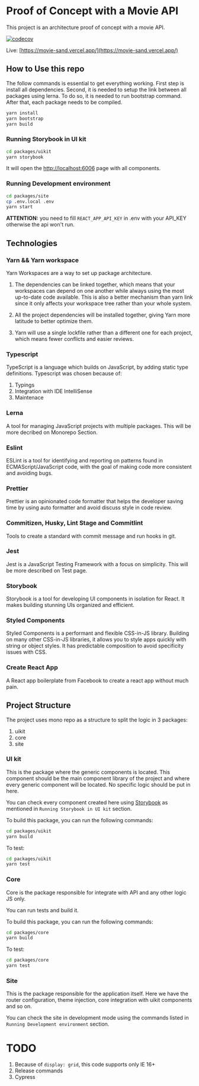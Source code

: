 # Proof of Concept with a Movie API

This project is an architecture proof of concept with a movie API.

[![codecov](https://codecov.io/gh/ericmaicon/movie/branch/master/graph/badge.svg?token=3ILU47P6E8)](https://codecov.io/gh/ericmaicon/movie)

Live: [https://movie-sand.vercel.app/](https://movie-sand.vercel.app/)

## How to Use this repo

The follow commands is essential to get everything working. First step is install all dependencies. Second, it is needed to setup the link between all packages using lerna. To do so, it is needed to run bootstrap command. After that, each package needs to be compiled.

```sh
yarn install
yarn bootstrap
yarn build
```

### Running Storybook in UI kit

```sh
cd packages/uikit
yarn storybook
```

It will open the [http://localhost:6006](http://localhost:6006) page with all components.

### Running Development environment

```sh
cd packages/site
cp .env.local .env
yarn start
```

**ATTENTION:** you need to fill `REACT_APP_API_KEY` in .env with your API_KEY otherwise the api won't run.

## Technologies

### Yarn && Yarn workspace

Yarn Workspaces are a way to set up package architecture.

1. The dependencies can be linked together, which means that your workspaces can depend on one another while always using the most up-to-date code available. This is also a better mechanism than yarn link since it only affects your workspace tree rather than your whole system.

2. All the project dependencies will be installed together, giving Yarn more latitude to better optimize them.

3. Yarn will use a single lockfile rather than a different one for each project, which means fewer conflicts and easier reviews.

### Typescript

TypeScript is a language which builds on JavaScript, by adding static type definitions. Typescript was chosen because of:

1. Typings
2. Integration with IDE IntelliSense
3. Maintenace

### Lerna

A tool for managing JavaScript projects with multiple packages. This will be more decribed on Monorepo Section.

### Eslint

ESLint is a tool for identifying and reporting on patterns found in ECMAScript/JavaScript code, with the goal of making code more consistent and avoiding bugs.

### Prettier

Prettier is an opinionated code formatter that helps the developer saving time by using auto formatter and avoid discuss style in code review.

### Commitizen, Husky, Lint Stage and Commitlint

Tools to create a standard with commit message and run hooks in git.

### Jest

Jest is a JavaScript Testing Framework with a focus on simplicity. This will be more described on Test page.

### Storybook

Storybook is a tool for developing UI components in isolation for React. It makes building stunning UIs organized and efficient.

### Styled Components

Styled Components is a performant and flexible CSS-in-JS library. Building on many other CSS-in-JS libraries, it allows you to style apps quickly with string or object styles. It has predictable composition to avoid specificity issues with CSS.

### Create React App

A React app boilerplate from Facebook to create a react app without much pain.

## Project Structure

The project uses mono repo as a structure to split the logic in 3 packages:

1. uikit
2. core
3. site

### UI kit

This is the package where the generic components is located. This component should be the main component library of the project and where every generic component will be located. No specific logic should be put in here.

You can check every component created here using [Storybook](https://storybook.js.org/) as mentioned in `Running Storybook in UI kit` section.

To build this package, you can run the following commands:

```sh
cd packages/uikit
yarn build
```

To test:

```sh
cd packages/uikit
yarn test
```

### Core

Core is the package responsible for integrate with API and any other logic JS only.

You can run tests and build it.

To build this package, you can run the following commands:

```sh
cd packages/core
yarn build
```

To test:

```sh
cd packages/core
yarn test
```

### Site

This is the package responsible for the application itself. Here we have the router configuration, theme injection, core integration with uikit components and so on.

You can check the site in development mode using the commands listed in `Running Development environment` section.

# TODO

1. Because of `display: grid`, this code supports only IE 16+
2. Release commands
3. Cypress
